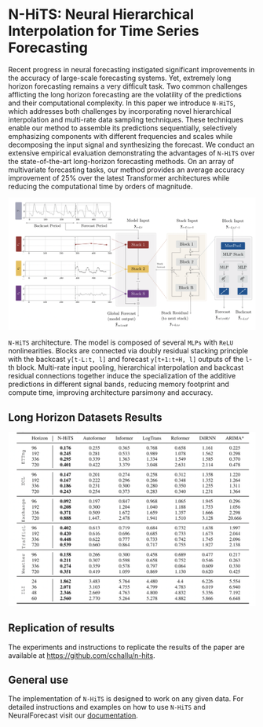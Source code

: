 # N-HiTS: Neural Hierarchical Interpolation for Time Series Forecasting

Recent progress in neural forecasting instigated significant improvements in the accuracy of large-scale forecasting systems. Yet, extremely long horizon forecasting remains a very difficult task. Two common challenges afflicting the long horizon forecasting are the volatility of the predictions and their computational complexity. In this paper we introduce `N-HiTS`, which addresses both challenges by incorporating novel hierarchical interpolation and multi-rate data sampling techniques. These techniques enable our method to assemble its predictions sequentially, selectively emphasizing components with different frequencies and scales while decomposing the input signal and synthesizing the forecast. We conduct an extensive empirical evaluation demonstrating the advantages of `N-HiTS` over the state-of-the-art long-horizon forecasting methods. On an array of multivariate forecasting tasks, our method provides an average accuracy improvement of 25% over the latest Transformer architectures while reducing the computational time by orders of magnitude.

<div style="text-align:center">
<img src="./nhits-arch.png" width="700">
</div>

`N-HiTS`  architecture. The model is composed of several `MLPs` with `ReLU` nonlinearities. Blocks are connected via doubly residual stacking principle with the backcast `y[t-L:t, l]` and forecast `y[t+1:t+H, l]` outputs of the `l`-th block.
Multi-rate input pooling, hierarchical interpolation and backcast residual connections together induce the specialization of the additive predictions in different signal bands, reducing memory footprint and compute time, improving architecture parsimony and accuracy.

## Long Horizon Datasets Results

<div style="text-align:center">
<img src="./results.png" width="700">
</div>

## Replication of results

The experiments and instructions to replicate the results of the paper are available at https://github.com/cchallu/n-hits.

## General use

The implementation of `N-HiTS` is designed to work on any given data. For detailed instructions and examples on how to use `N-HiTS` and NeuralForecast visit our [documentation](https://nixtla.github.io/neuralforecast/models_nhits__nhits.html).